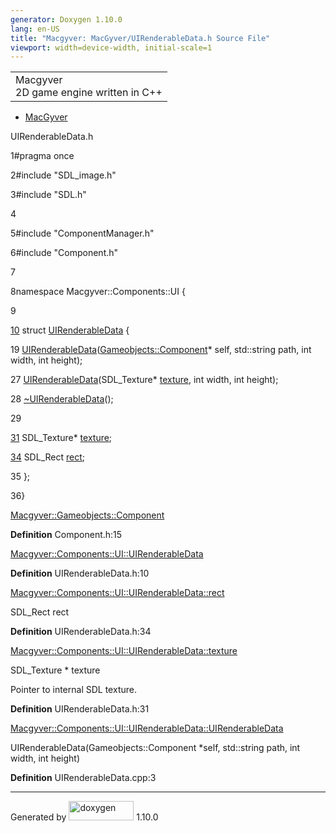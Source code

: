 ```yaml
---
generator: Doxygen 1.10.0
lang: en-US
title: "Macgyver: MacGyver/UIRenderableData.h Source File"
viewport: width=device-width, initial-scale=1
---
```


<div id="top">

<div id="titlearea">

<table data-cellspacing="0" data-cellpadding="0">
<colgroup>
<col style="width: 100%" />
</colgroup>
<tbody>
<tr id="projectrow" class="odd">
<td id="projectalign"><div id="projectname">
Macgyver
</div>
<div id="projectbrief">
2D game engine written in C++
</div></td>
</tr>
</tbody>
</table>

</div>

<div id="main-nav">

</div>

<div id="nav-path" class="navpath">

- <a href="dir_e610925873bfe0bf19b07ca2b4f6d40b.html"
  class="el">MacGyver</a>

</div>

</div>

<div class="header">

<div class="headertitle">

<div class="title">

UIRenderableData.h

</div>

</div>

</div>

<div class="contents">

<div class="fragment">

<div class="line">

<span id="l00001"></span><span class="lineno">
1</span><span class="preprocessor">\#pragma once</span>

</div>

<div class="line">

<span id="l00002"></span><span class="lineno">
2</span><span class="preprocessor">\#include "SDL_image.h"</span>

</div>

<div class="line">

<span id="l00003"></span><span class="lineno">
3</span><span class="preprocessor">\#include "SDL.h"</span>

</div>

<div class="line">

<span id="l00004"></span><span class="lineno"> 4</span>

</div>

<div class="line">

<span id="l00005"></span><span class="lineno">
5</span><span class="preprocessor">\#include "ComponentManager.h"</span>

</div>

<div class="line">

<span id="l00006"></span><span class="lineno">
6</span><span class="preprocessor">\#include "Component.h"</span>

</div>

<div class="line">

<span id="l00007"></span><span class="lineno"> 7</span>

</div>

<div class="line">

<span id="l00008"></span><span class="lineno">
8</span><span class="keyword">namespace </span>Macgyver::Components::UI
{

</div>

<div class="line">

<span id="l00009"></span><span class="lineno"> 9</span>

</div>

<div id="foldopen00010" class="foldopen" data-start="{" end="};">

<div class="line">

<span id="l00010"></span><span class="lineno"> <a
href="struct_macgyver_1_1_components_1_1_u_i_1_1_u_i_renderable_data.html"
class="line">10</a></span> <span class="keyword">struct </span><a
href="struct_macgyver_1_1_components_1_1_u_i_1_1_u_i_renderable_data.html"
class="code hl_struct">UIRenderableData</a> {

</div>

<div class="line">

<span id="l00019"></span><span class="lineno"> 19</span> <a
href="struct_macgyver_1_1_components_1_1_u_i_1_1_u_i_renderable_data.html#adda11435b582563ef2d2192757add8b9"
class="code hl_function">UIRenderableData</a>(<a href="class_macgyver_1_1_gameobjects_1_1_component.html"
class="code hl_class">Gameobjects::Component</a>\* self, std::string
path, <span class="keywordtype">int</span> width,
<span class="keywordtype">int</span> height);

</div>

<div class="line">

<span id="l00027"></span><span class="lineno"> 27</span> <a
href="struct_macgyver_1_1_components_1_1_u_i_1_1_u_i_renderable_data.html#adda11435b582563ef2d2192757add8b9"
class="code hl_function">UIRenderableData</a>(SDL_Texture\* <a
href="struct_macgyver_1_1_components_1_1_u_i_1_1_u_i_renderable_data.html#a64148e4cf2ef7c50c46002a1b9497a79"
class="code hl_variable">texture</a>,
<span class="keywordtype">int</span> width,
<span class="keywordtype">int</span> height);

</div>

<div class="line">

<span id="l00028"></span><span class="lineno"> 28</span> <a
href="struct_macgyver_1_1_components_1_1_u_i_1_1_u_i_renderable_data.html"
class="code hl_struct">~UIRenderableData</a>();

</div>

<div class="line">

<span id="l00029"></span><span class="lineno"> 29</span>

</div>

<div class="line">

<span id="l00031"></span><span class="lineno"> <a
href="struct_macgyver_1_1_components_1_1_u_i_1_1_u_i_renderable_data.html#a64148e4cf2ef7c50c46002a1b9497a79"
class="line">31</a></span> SDL_Texture\* <a
href="struct_macgyver_1_1_components_1_1_u_i_1_1_u_i_renderable_data.html#a64148e4cf2ef7c50c46002a1b9497a79"
class="code hl_variable">texture</a>;

</div>

<div class="line">

<span id="l00034"></span><span class="lineno"> <a
href="struct_macgyver_1_1_components_1_1_u_i_1_1_u_i_renderable_data.html#a4931a399a61b56c01c6673fdaee68c83"
class="line">34</a></span> SDL_Rect <a
href="struct_macgyver_1_1_components_1_1_u_i_1_1_u_i_renderable_data.html#a4931a399a61b56c01c6673fdaee68c83"
class="code hl_variable">rect</a>;

</div>

<div class="line">

<span id="l00035"></span><span class="lineno"> 35</span> };

</div>

</div>

<div class="line">

<span id="l00036"></span><span class="lineno"> 36</span>}

</div>

<div id="aclass_macgyver_1_1_gameobjects_1_1_component_html"
class="ttc">

<div class="ttname">

[Macgyver::Gameobjects::Component](class_macgyver_1_1_gameobjects_1_1_component.html)

</div>

<div class="ttdef">

**Definition** Component.h:15

</div>

</div>

<div id="astruct_macgyver_1_1_components_1_1_u_i_1_1_u_i_renderable_data_html"
class="ttc">

<div class="ttname">

[Macgyver::Components::UI::UIRenderableData](struct_macgyver_1_1_components_1_1_u_i_1_1_u_i_renderable_data.html)

</div>

<div class="ttdef">

**Definition** UIRenderableData.h:10

</div>

</div>

<div id="astruct_macgyver_1_1_components_1_1_u_i_1_1_u_i_renderable_data_html_a4931a399a61b56c01c6673fdaee68c83"
class="ttc">

<div class="ttname">

[Macgyver::Components::UI::UIRenderableData::rect](struct_macgyver_1_1_components_1_1_u_i_1_1_u_i_renderable_data.html#a4931a399a61b56c01c6673fdaee68c83)

</div>

<div class="ttdeci">

SDL_Rect rect

</div>

<div class="ttdef">

**Definition** UIRenderableData.h:34

</div>

</div>

<div id="astruct_macgyver_1_1_components_1_1_u_i_1_1_u_i_renderable_data_html_a64148e4cf2ef7c50c46002a1b9497a79"
class="ttc">

<div class="ttname">

[Macgyver::Components::UI::UIRenderableData::texture](struct_macgyver_1_1_components_1_1_u_i_1_1_u_i_renderable_data.html#a64148e4cf2ef7c50c46002a1b9497a79)

</div>

<div class="ttdeci">

SDL_Texture \* texture

</div>

<div class="ttdoc">

Pointer to internal SDL texture.

</div>

<div class="ttdef">

**Definition** UIRenderableData.h:31

</div>

</div>

<div id="astruct_macgyver_1_1_components_1_1_u_i_1_1_u_i_renderable_data_html_adda11435b582563ef2d2192757add8b9"
class="ttc">

<div class="ttname">

[Macgyver::Components::UI::UIRenderableData::UIRenderableData](struct_macgyver_1_1_components_1_1_u_i_1_1_u_i_renderable_data.html#adda11435b582563ef2d2192757add8b9)

</div>

<div class="ttdeci">

UIRenderableData(Gameobjects::Component \*self, std::string path, int
width, int height)

</div>

<div class="ttdef">

**Definition** UIRenderableData.cpp:3

</div>

</div>

</div>

</div>

------------------------------------------------------------------------

<span class="small">Generated
by [<img src="doxygen.svg" class="footer" width="104" height="31"
alt="doxygen" />](https://www.doxygen.org/index.html) 1.10.0</span>
